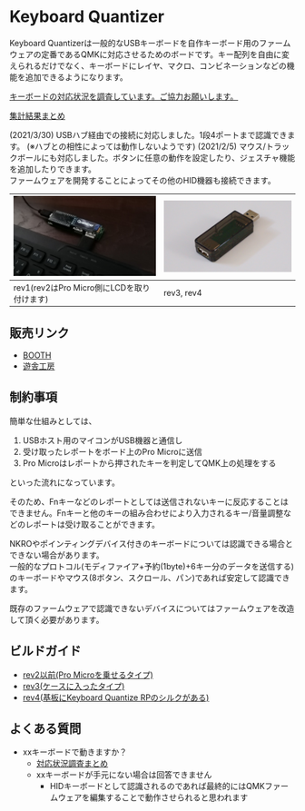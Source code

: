 # Keyboard Quantizer
Keyboard Quantizerは一般的なUSBキーボードを自作キーボード用のファームウェアの定番であるQMKに対応させるためのボードです。キー配列を自由に変えられるだけでなく、キーボードにレイヤ、マクロ、コンビネーションなどの機能を追加できるようになります。

[キーボードの対応状況を調査しています。ご協力お願いします。](https://forms.gle/qfXvfceP8PH9swBT8)

[集計結果まとめ](keyboard_list.md)

(2021/3/30) USBハブ経由での接続に対応しました。1段4ポートまで認識できます。 (※ハブとの相性によっては動作しないようです) 
(2021/2/5) マウス/トラックボールにも対応しました。ボタンに任意の動作を設定したり、ジェスチャ機能を追加したりできます。  
ファームウェアを開発することによってその他のHID機器も接続できます。

|![rev2](img/rev2.jpg)|![rev3](img/rev3_rear.jpg)|
|-|-|
|rev1(rev2はPro Micro側にLCDを取り付けます)|rev3, rev4|

## 販売リンク
- [BOOTH](https://nogikes.booth.pm/items/2256612)
- [遊舎工房](https://yushakobo.jp/shop/keyboard-quantizer/)

## 制約事項
簡単な仕組みとしては、
1. USBホスト用のマイコンがUSB機器と通信し
1. 受け取ったレポートをボード上のPro Microに送信
1. Pro Microはレポートから押されたキーを判定してQMK上の処理をする

といった流れになっています。

そのため、Fnキーなどのレポートとしては送信されないキーに反応することはできません。Fnキーと他のキーの組み合わせにより入力されるキー/音量調整などのレポートは受け取ることができます。

NKROやポインティングデバイス付きのキーボードについては認識できる場合とできない場合があります。  
一般的なプロトコル(モディファイア+予約(1byte)+6キー分のデータを送信する)のキーボードやマウス(8ボタン、スクロール、パン)であれば安定して認識できます。  

既存のファームウェアで認識できないデバイスについてはファームウェアを改造して頂く必要があります。

## ビルドガイド
- [rev2以前(Pro Microを乗せるタイプ)](rev2.md)
- [rev3(ケースに入ったタイプ)](rev3.md)
- [rev4(基板にKeyboard Quantize RPのシルクがある)](rev4.md)

## よくある質問
- xxキーボードで動きますか？
  - [対応状況調査まとめ](keyboard_list.md)
  - xxキーボードが手元にない場合は回答できません
    - HIDキーボードとして認識されるのであれば最終的にはQMKファームウェアを編集することで動作させられると思われます
